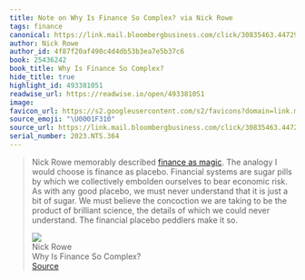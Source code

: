 ```yaml
---
title: Note on Why Is Finance So Complex? via Nick Rowe
tags: finance
canonical: https://link.mail.bloombergbusiness.com/click/30835463.447299/aHR0cHM6Ly93d3cuaW50ZXJmbHVpZGl0eS5jb20vdjIvMjY2OS5odG1s/63b6506f00dc2a96fe05ce2cC3e5fb078
author: Nick Rowe
author_id: 4f87f20af490c4d4db53b3ea7e5b37c6
book: 25436242
book_title: Why Is Finance So Complex?
hide_title: true
highlight_id: 493381051
readwise_url: https://readwise.io/open/493381051
image:
favicon_url: https://s2.googleusercontent.com/s2/favicons?domain=link.mail.bloombergbusiness.com
source_emoji: "\U0001F310"
source_url: https://link.mail.bloombergbusiness.com/click/30835463.447299/aHR0cHM6Ly93d3cuaW50ZXJmbHVpZGl0eS5jb20vdjIvMjY2OS5odG1s/63b6506f00dc2a96fe05ce2cC3e5fb078#:~:text=Nick%20Rowe%20memorably,make%20it%20so.
serial_number: 2023.NTS.364
---
```

> Nick Rowe memorably described [finance as magic](http://worthwhile.typepad.com/worthwhile_canadian_initi/2010/01/finance-as-magic.html). The analogy I would choose is finance as placebo. Financial systems are sugar pills by which we collectively embolden ourselves to bear economic risk. As with any good placebo, we must never understand that it is just a bit of sugar. We must believe the concoction we are taking to be the product of brilliant science, the details of which we could never understand. The financial placebo peddlers make it so.
> <div class="quoteback-footer"><div class="quoteback-avatar"><img class="mini-favicon" src="https://s2.googleusercontent.com/s2/favicons?domain=link.mail.bloombergbusiness.com"></div><div class="quoteback-metadata"><div class="metadata-inner"><span style="display:none">FROM:</span><div aria-label="Nick Rowe" class="quoteback-author"> Nick Rowe</div><div aria-label="Why Is Finance So Complex?" class="quoteback-title"> Why Is Finance So Complex?</div></div></div><div class="quoteback-backlink"><a target="_blank" aria-label="go to the full text of this quotation" rel="noopener" href="https://link.mail.bloombergbusiness.com/click/30835463.447299/aHR0cHM6Ly93d3cuaW50ZXJmbHVpZGl0eS5jb20vdjIvMjY2OS5odG1s/63b6506f00dc2a96fe05ce2cC3e5fb078#:~:text=Nick%20Rowe%20memorably,make%20it%20so." class="quoteback-arrow"> Source</a></div></div>